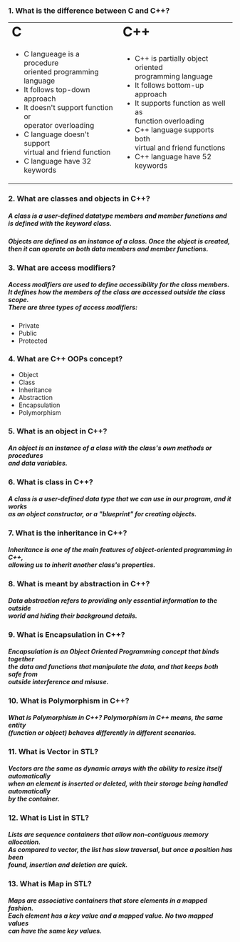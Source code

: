 ### 1. What is the difference between C and C++?

<table border="0">
 <tr>
 <td><b style="font-size:30px">C </b></td>
    <td><b style="font-size:30px">C++</b></td>
 </tr>
 <tr>
    <td>
    	<ul>
        	<li> C langueage is a procedure <br> oriented programming language </li>
  		<li> It follows top-down approach</li>
  		<li> It doesn't support function or <br> operator overloading </li>
            	<li> C language doesn't support <br> virtual and friend function </li>
  		<li> C language have 32 keywords </li>
	</ul>
   </td>
   <td>
    	<ul>
  		<li> C++ is partially object oriented <br> programming language </li>
  		<li> It follows bottom-up approach </li>
  		<li> It supports function as well as <br> function overloading </li>
            	<li> C++ language supports both <br> virtual and friend functions </li>
  		<li> C++ language have 52 keywords</li>
	</ul>
  </td>
</tr>
</table>

### 2. What are classes and objects in C++?

##### A class is a user-defined datatype members and member functions and <br> is defined with the keyword class.
##### Objects are defined as an instance of a class. Once the object is created, <br> then it can operate on both data members and member functions.

### 3. What are access modifiers?

##### Access modifiers are used to define accessibility for the class members. <br> It defines how the members of the class are accessed outside the class scope. <br> There are three types of access modifiers: 
* Private
* Public
* Protected

### 4. What are C++ OOPs concept? 
* Object
* Class
* Inheritance 
* Abstraction
* Encapsulation 
* Polymorphism 

### 5. What is an object in C++?
##### An object is an instance of a class with the class's own methods or procedures <br> and data variables.

### 6. What is class in C++?
##### A class is a user-defined data type that we can use in our program, and it works <br> as an object constructor, or a "blueprint" for creating objects. 

### 7. What is the inheritance in C++?
##### Inheritance is one of the main features of object-oriented programming in C++, <br> allowing us to inherit another class's properties.

### 8. What is meant by abstraction in C++? 
##### Data abstraction refers to providing only essential information to the outside <br> world and hiding their background details.

### 9. What is Encapsulation in C++?
##### Encapsulation is an Object Oriented Programming concept that binds together <br> the data and functions that manipulate the data, and that keeps both safe from <br> outside interference and misuse.

### 10. What is Polymorphism in C++?
##### What is Polymorphism in C++? Polymorphism in C++ means, the same entity <br>(function or object) behaves differently in different scenarios.

### 11. What is Vector in STL?
##### Vectors are the same as dynamic arrays with the ability to resize itself automatically <br> when an element is inserted or deleted, with their storage being handled automatically <br> by the container.

### 12. What is List in STL?
##### Lists are sequence containers that allow non-contiguous memory allocation. <br> As compared to vector, the list has slow traversal, but once a position has been <br> found, insertion and deletion are quick.

### 13. What is Map in STL?
##### Maps are associative containers that store elements in a mapped fashion. <br> Each element has a key value and a mapped value. No two mapped values <br> can have the same key values.
